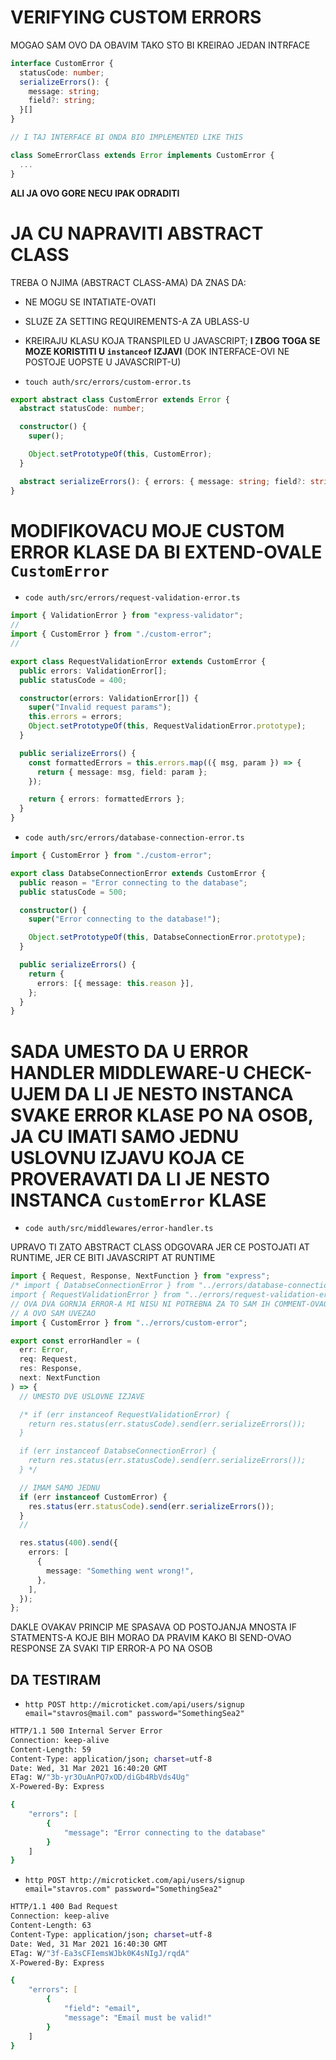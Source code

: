 # VERIFYING CUSTOM ERRORS

MOGAO SAM OVO DA OBAVIM TAKO STO BI KREIRAO JEDAN INTRFACE

```ts
interface CustomError {
  statusCode: number;
  serializeErrors(): {
    message: string;
    field?: string; 
  }[]
}

// I TAJ INTERFACE BI ONDA BIO IMPLEMENTED LIKE THIS

class SomeErrorClass extends Error implements CustomError {
  ...
}
```

**ALI JA OVO GORE NECU IPAK ODRADITI**

# JA CU NAPRAVITI ABSTRACT CLASS

TREBA O NJIMA (ABSTRACT CLASS-AMA) DA ZNAS DA:
- NE MOGU SE INTATIATE-OVATI
- SLUZE ZA SETTING REQUIREMENTS-A ZA UBLASS-U
- KREIRAJU KLASU KOJA TRANSPILED U JAVASCRIPT; **I ZBOG TOGA SE MOZE KORISTITI U `instanceof` IZJAVI** (DOK INTERFACE-OVI NE POSTOJE UOPSTE U JAVASCRIPT-U)

- `touch auth/src/errors/custom-error.ts`

```ts
export abstract class CustomError extends Error {
  abstract statusCode: number;

  constructor() {
    super();

    Object.setPrototypeOf(this, CustomError);
  }

  abstract serializeErrors(): { errors: { message: string; field?: string }[] };
}

```

# MODIFIKOVACU MOJE CUSTOM ERROR KLASE DA BI EXTEND-OVALE `CustomError`

- `code auth/src/errors/request-validation-error.ts`

```ts
import { ValidationError } from "express-validator";
//
import { CustomError } from "./custom-error";
//

export class RequestValidationError extends CustomError {
  public errors: ValidationError[];
  public statusCode = 400;

  constructor(errors: ValidationError[]) {
    super("Invalid request params");
    this.errors = errors;
    Object.setPrototypeOf(this, RequestValidationError.prototype);
  }

  public serializeErrors() {
    const formattedErrors = this.errors.map(({ msg, param }) => {
      return { message: msg, field: param };
    });

    return { errors: formattedErrors };
  }
}
```

- `code auth/src/errors/database-connection-error.ts`

```ts
import { CustomError } from "./custom-error";

export class DatabseConnectionError extends CustomError {
  public reason = "Error connecting to the database";
  public statusCode = 500;

  constructor() {
    super("Error connecting to the database!");

    Object.setPrototypeOf(this, DatabseConnectionError.prototype);
  }

  public serializeErrors() {
    return {
      errors: [{ message: this.reason }],
    };
  }
}
```

# SADA UMESTO DA U ERROR HANDLER MIDDLEWARE-U CHECK-UJEM DA LI JE NESTO INSTANCA SVAKE ERROR KLASE PO NA OSOB, JA CU IMATI SAMO JEDNU USLOVNU IZJAVU KOJA CE PROVERAVATI DA LI JE NESTO INSTANCA `CustomError` KLASE

- `code auth/src/middlewares/error-handler.ts`

UPRAVO TI ZATO ABSTRACT CLASS ODGOVARA JER CE POSTOJATI AT RUNTIME, JER CE BITI JAVASCRIPT AT RUNTIME

```ts
import { Request, Response, NextFunction } from "express";
/* import { DatabseConnectionError } from "../errors/database-connection-error";
import { RequestValidationError } from "../errors/request-validation-error"; */
// OVA DVA GORNJA ERROR-A MI NISU NI POTREBNA ZA TO SAM IH COMMENT-OVAO OUT
// A OVO SAM UVEZAO
import { CustomError } from "../errors/custom-error";

export const errorHandler = (
  err: Error,
  req: Request,
  res: Response,
  next: NextFunction
) => {
  // UMESTO DVE USLOVNE IZJAVE

  /* if (err instanceof RequestValidationError) {
    return res.status(err.statusCode).send(err.serializeErrors());
  }

  if (err instanceof DatabseConnectionError) {
    return res.status(err.statusCode).send(err.serializeErrors());
  } */

  // IMAM SAMO JEDNU
  if (err instanceof CustomError) {
    res.status(err.statusCode).send(err.serializeErrors());
  }
  //

  res.status(400).send({
    errors: [
      {
        message: "Something went wrong!",
      },
    ],
  });
};
```

DAKLE OVAKAV PRINCIP ME SPASAVA OD POSTOJANJA MNOSTA IF STATMENTS-A KOJE BIH MORAO DA PRAVIM KAKO BI SEND-OVAO RESPONSE ZA SVAKI TIP ERROR-A PO NA OSOB

## DA TESTIRAM

- `http POST http://microticket.com/api/users/signup email="stavros@mail.com" password="SomethingSea2"`

```zsh
HTTP/1.1 500 Internal Server Error
Connection: keep-alive
Content-Length: 59
Content-Type: application/json; charset=utf-8
Date: Wed, 31 Mar 2021 16:40:20 GMT
ETag: W/"3b-yr3OuAnPQ7xOD/diGb4RbVds4Ug"
X-Powered-By: Express

{
    "errors": [
        {
            "message": "Error connecting to the database"
        }
    ]
}
```

- `http POST http://microticket.com/api/users/signup email="stavros.com" password="SomethingSea2"`

```zsh
HTTP/1.1 400 Bad Request
Connection: keep-alive
Content-Length: 63
Content-Type: application/json; charset=utf-8
Date: Wed, 31 Mar 2021 16:40:30 GMT
ETag: W/"3f-Ea3sCFIemsWJbk0K4sNIgJ/rqdA"
X-Powered-By: Express

{
    "errors": [
        {
            "field": "email",
            "message": "Email must be valid!"
        }
    ]
}
```

